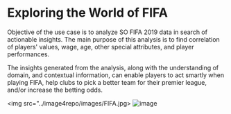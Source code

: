 # Exploring the World of FIFA
Objective of the use case is to analyze SO FIFA 2019 data in search of actionable insights. The main purpose of this analysis is to find correlation of players' values, wage, age, other special attributes, and player performances.

The insights generated from the analysis, along with the understanding of domain, and contextual information, can enable players to act smartly when playing FIFA, help clubs to pick a better team for their premier league, and/or increase the betting odds.

<img src="../image4repo/images/FIFA.jpg>
![image](https://user-images.githubusercontent.com/84321466/122214509-ca226e80-cec7-11eb-9ab2-ba4aa7934810.png)
